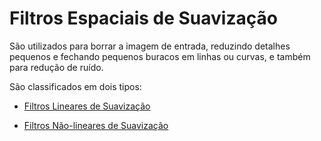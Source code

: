 # Filtros Espaciais de Suavização

São utilizados para borrar a imagem de entrada, reduzindo detalhes pequenos e fechando pequenos buracos em linhas ou curvas, e também para redução de ruído.

São classificados em dois tipos:

* [Filtros Lineares de Suavização](linear)

* [Filtros Não-lineares de Suavização](naoLinear)
